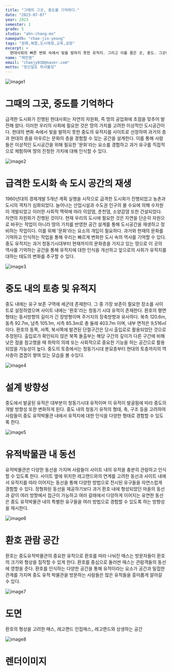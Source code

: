 ```yaml
---
title: "그때의 그곳, 중도를 기억하다."
date: "2023-07-07"
year: 2023
semester: 1
grade: 5
studio: "ahn-chang-mo"
namepath: "chae-jin-yeong"
tags: "문화,복합,도시재생,교육,공원"
excerpt: >
  현대사회의 빠른 변화 속에서 빛을 발하지 못한 유적지. 그리고 이를 품은 곳, 중도. 그곳에서 우리는 과거와 현대의 층을 아우르는 문화의 층을 경험하며 땅의 진정한 가치에 대해 인식한다.
name: "채진영"
email: "chaejy038@naver.com"
motto: "정신일도 하사불성"
---
```


![image1](/posts-images/2023_1_5_ahn-chang-mo_chae-jin-yeong/image1.jpg)

# 그때의 그곳, 중도를 기억하다

급격한 도시화가 진행된 현대사회는 자연의 자원화, 즉 땅의 공업화에 초점을 맞추어 발전해 왔다. 이러한 우리의 사회에 필요한 것은 땅의 가치를 고려한 이상적인 도시공간이다. 현대의 변화 속에서 빛을 발하지 못한 중도의 유적지를 사이트로 선정하여 과거의 층과 현대의 층을 아우르는 문화의 층을 경험할 수 있는 공간을 설계한다. 이를 통해 사람들은 이상적인 도시공간을 위해 필요한 '문화'라는 요소를 경험하고 과거 유구를 직접적으로 체험하며 땅의 진정한 가치에 대해 인식할 수 있다.

![image2](/posts-images/2023_1_5_ahn-chang-mo_chae-jin-yeong/image2.jpg)

# 급격한 도시화 속 도시 공간의 재생

1960년대의 경제개발 5개년 계획 실행을 시작으로 급격한 도시화가 진행되었고 농촌과 도시의 격차가 심화되었다. 늘어나는 산업시설과 수도권 인구의 물 수요에 의해 수자원이 개발되었고 이러한 사회적 맥락에 따라 의암댐, 춘천댐, 소양감댐 또한 건설되었다. 자연의 자원화가 진행된 것이다. 현재 우리의 도시에 필요한 것은 자연을 단순히 자원으로 바꾸는 작업이 아니라 땅의 가치를 반영한 공간 설계를 통해 도시공간을 재생하고 정비하는 작업이다. 이를 위해 '문화'라는 요소의 개입이 필요하다. 과거와 현재의 문화를 기억하고 인식하는 작업을 통해 우리는 빠르게 변화한 도시 속의 역사를 기억할 수 있다.
중도 유적지는 과거 청동기시대부터 현재까지의 문화층을 가지고 있는 땅으로 이 곳의 역사를 기억하는 공간을 통해 유적지에 대한 인식을 개선하고 앞으로의 사회가 유적지를 대하는 태도의 변화를 추구할 수 있다.

![image3](/posts-images/2023_1_5_ahn-chang-mo_chae-jin-yeong/image3.jpg)

# 중도 내의 토층 및 유적지

중도 내에는 유구 보존 구역에 세군데 존재한다. 그 중 가장 보존이 필요한 장소를 사이트로 설정하였으며 사이트 내에는 '환호'라는 청동기 시대 유적이 존재한다.
환호의 평면 형태는 동서방향의 길이가 긴 장방형이며 주거지의 장축방향과 유사하다. 북측 120.6m, 동측 92.7m, 남측 105.1m, 서측 85.3m로 총 둘레 403.7m 이며, 내부 면적은 9,516㎡이다.
환호의 동쪽, 서쪽, 북서쪽에 발견된 단절구간은 당시 출입로로 활용되었던 것으로 추정된다. 출입로가 확인되지 않은 북쪽 돌출부는 해당 구간의 깊이가 다른 구간에 비해 낮은 점을 참고했을 때 취락의 의례 또는 사회적으로 중요한 기능을 하는 공간으로 활용되었을 가능성이 높다.
중도의 토층에서는 청동기시대 분묘층부터 현대의 토층까지의 역사층이 겹겹이 쌓여 있는 모습을 볼 수있다.

![image4](/posts-images/2023_1_5_ahn-chang-mo_chae-jin-yeong/image4.jpg)

# 설계 방향성

중도에서 발굴된 유적은 대부분이 청동기시대 유적이며 이 유적이 발굴됨에 따라 중도의 개발 방향성 또한 변화하게 된다.
중도 내의 청동기 유적의 형태, 축, 구조 등을 고려하여 사람들이 중도 유적박물관 내에서 유적지에 대한 인식을 다양한 형태로 경험할 수 있도록 한다.

![image5](/posts-images/2023_1_5_ahn-chang-mo_chae-jin-yeong/image5.jpg)

# 유적박물관 내 동선

유적박물관은 다양한 동선을 가지며 사람들이 사이트 내의 유적을 충분히 관람하고 인식할 수 있도록 한다. 사이트 옆에 위치한 레고랜드와의 연계를 고려한 동선과 사이트 내에서 유적지를 따라 이어지는 동선을 통해 다양한 방법으로 전시된 유구들을 자연스럽게 경험할 수 있다. 정형화된 동선을 제공하기보다 과거 환호 내에 형성되었던 마을의 동선과 같이 여러 방향에서 접근이 가능하고 여러 갈래에서 다양하게 이어지는 유연한 동선은 중도 유적박물관 내의 특별한 유구들을 여러 방법으로 경험할 수 있도록 하는 방향성을 제시한다.

![image6](/posts-images/2023_1_5_ahn-chang-mo_chae-jin-yeong/image6.jpg)

# 환호 관람 공간

환호는 중도유적박물관의 중요한 유적으로 환호를 따라 나눠진 매스는 방문자들이 환호의 크기와 형상을 짐작할 수 있게 한다. 환호를 중심으로 둘러싼 매스는 관람객들의 동선에 영향을 준다. 환호를 인식하는 다양한 공간을 통해 유적이라는 요소가 공간과 밀접한 관계를 가지며 중도 유적 박물관을 방문하는 사람들은 많은 유적들을 흥미롭게 알아갈 수 있다.

![image7](/posts-images/2023_1_5_ahn-chang-mo_chae-jin-yeong/image7.jpg)

# 도면

환호의 형상을 고려한 매스, 레고랜드 인접매스\_ 레고랜드와 상생하는 공간

![image8](/posts-images/2023_1_5_ahn-chang-mo_chae-jin-yeong/image1.jpg)

# 렌더이미지
